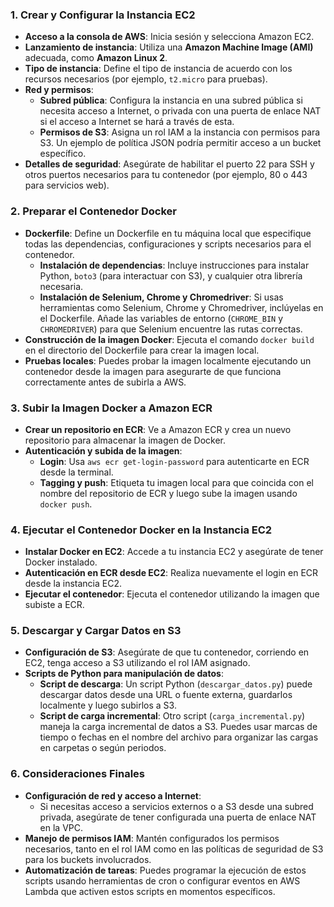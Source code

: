 ### 1. **Crear y Configurar la Instancia EC2**
   - **Acceso a la consola de AWS**: Inicia sesión y selecciona Amazon EC2. 
   - **Lanzamiento de instancia**: Utiliza una **Amazon Machine Image (AMI)** adecuada, como **Amazon Linux 2**.
   - **Tipo de instancia**: Define el tipo de instancia de acuerdo con los recursos necesarios (por ejemplo, `t2.micro` para pruebas).
   - **Red y permisos**:
     - **Subred pública**: Configura la instancia en una subred pública si necesita acceso a Internet, o privada con una puerta de enlace NAT si el acceso a Internet se hará a través de esta.
     - **Permisos de S3**: Asigna un rol IAM a la instancia con permisos para S3. Un ejemplo de política JSON podría permitir acceso a un bucket específico.
   - **Detalles de seguridad**: Asegúrate de habilitar el puerto 22 para SSH y otros puertos necesarios para tu contenedor (por ejemplo, 80 o 443 para servicios web).

### 2. **Preparar el Contenedor Docker**
   - **Dockerfile**: Define un Dockerfile en tu máquina local que especifique todas las dependencias, configuraciones y scripts necesarios para el contenedor.
     - **Instalación de dependencias**: Incluye instrucciones para instalar Python, `boto3` (para interactuar con S3), y cualquier otra librería necesaria.
     - **Instalación de Selenium, Chrome y Chromedriver**: Si usas herramientas como Selenium, Chrome y Chromedriver, inclúyelas en el Dockerfile. Añade las variables de entorno (`CHROME_BIN` y `CHROMEDRIVER`) para que Selenium encuentre las rutas correctas.
   - **Construcción de la imagen Docker**: Ejecuta el comando `docker build` en el directorio del Dockerfile para crear la imagen local.
   - **Pruebas locales**: Puedes probar la imagen localmente ejecutando un contenedor desde la imagen para asegurarte de que funciona correctamente antes de subirla a AWS.

### 3. **Subir la Imagen Docker a Amazon ECR**
   - **Crear un repositorio en ECR**: Ve a Amazon ECR y crea un nuevo repositorio para almacenar la imagen de Docker.
   - **Autenticación y subida de la imagen**:
     - **Login**: Usa `aws ecr get-login-password` para autenticarte en ECR desde la terminal.
     - **Tagging y push**: Etiqueta tu imagen local para que coincida con el nombre del repositorio de ECR y luego sube la imagen usando `docker push`.

### 4. **Ejecutar el Contenedor Docker en la Instancia EC2**
   - **Instalar Docker en EC2**: Accede a tu instancia EC2 y asegúrate de tener Docker instalado.
   - **Autenticación en ECR desde EC2**: Realiza nuevamente el login en ECR desde la instancia EC2.
   - **Ejecutar el contenedor**: Ejecuta el contenedor utilizando la imagen que subiste a ECR.

### 5. **Descargar y Cargar Datos en S3**
   - **Configuración de S3**: Asegúrate de que tu contenedor, corriendo en EC2, tenga acceso a S3 utilizando el rol IAM asignado.
   - **Scripts de Python para manipulación de datos**:
     - **Script de descarga**: Un script Python (`descargar_datos.py`) puede descargar datos desde una URL o fuente externa, guardarlos localmente y luego subirlos a S3.
     - **Script de carga incremental**: Otro script (`carga_incremental.py`) maneja la carga incremental de datos a S3. Puedes usar marcas de tiempo o fechas en el nombre del archivo para organizar las cargas en carpetas o según periodos.

### 6. **Consideraciones Finales**
   - **Configuración de red y acceso a Internet**:
     - Si necesitas acceso a servicios externos o a S3 desde una subred privada, asegúrate de tener configurada una puerta de enlace NAT en la VPC.
   - **Manejo de permisos IAM**: Mantén configurados los permisos necesarios, tanto en el rol IAM como en las políticas de seguridad de S3 para los buckets involucrados.
   - **Automatización de tareas**: Puedes programar la ejecución de estos scripts usando herramientas de cron o configurar eventos en AWS Lambda que activen estos scripts en momentos específicos.
